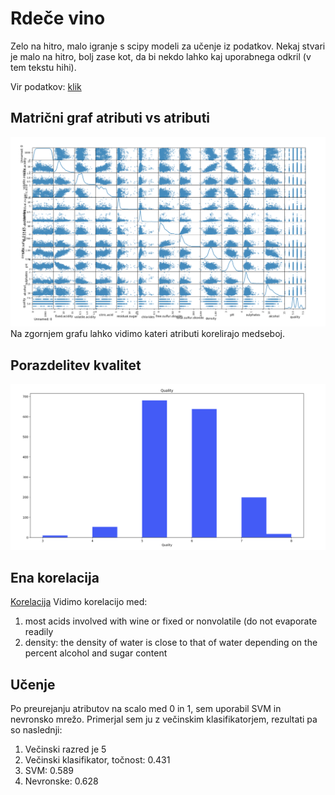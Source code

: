 # Rdeče vino
Zelo na hitro, malo igranje s scipy modeli za učenje iz podatkov.
Nekaj stvari je malo na hitro, bolj zase kot, da bi nekdo lahko kaj uporabnega odkril (v tem tekstu hihi).

Vir podatkov: [klik](https://www.kaggle.com/danielpanizzo/wine-quality)

## Matrični graf atributi vs atributi
![Atributi](https://github.com/jonchisko/data-is-beautiful/blob/master/redWine/Screen%20Shot%202017-10-31%20at%2016.27.42.png)
Na zgornjem grafu lahko vidimo kateri atributi korelirajo medseboj.

## Porazdelitev kvalitet
![Kvaliteta](https://github.com/jonchisko/data-is-beautiful/blob/master/redWine/Screen%20Shot%202017-10-31%20at%2016.44.25.png)
## Ena korelacija
[Korelacija](https://github.com/jonchisko/data-is-beautiful/blob/master/redWine/prikazSlike.html)
Vidimo korelacijo med:
1) most acids involved with wine or fixed or nonvolatile (do not evaporate readily
2) density: the density of water is close to that of water depending on the percent alcohol and sugar content

## Učenje

Po preurejanju atributov na scalo med 0 in 1, sem uporabil SVM in nevronsko mrežo. Primerjal sem ju z večinskim klasifikatorjem,
rezultati pa so naslednji:
1) Večinski razred je 5
2) Večinski klasifikator, točnost: 0.431
3) SVM: 0.589
4) Nevronske: 0.628
